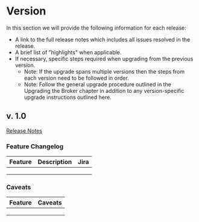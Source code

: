 # Version
In this section we will provide the following information for each release:
* A link to the full release notes which includes all issues resolved in the release.
* A brief list of "highlights" when applicable.
* If necessary, specific steps required when upgrading from the previous version.
    - Note: If the upgrade spans multiple versions then the steps from each version need to be followed in order.
    - Note: Follow the general upgrade procedure outlined in the Upgrading the Broker chapter in addition to any version-specific upgrade instructions outlined here.
    
## v. 1.0
[Release Notes](https://www.google.com "Google's Homepage")
### Feature Changelog
| Feature        | Description           | Jira  |
| ------------- |:-------------:| -----:|
|               |               |  |
|       |       |    |
|  |       |     |


### Caveats

| Feature        | Caveats    |
| ------------- |-------------| 
|               |             |
|               |             | 
|               |             | 